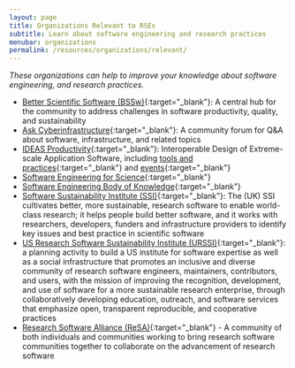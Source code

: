 ```yaml
---
layout: page
title: Organizations Relevant to RSEs
subtitle: Learn about software engineering and research practices
menubar: organizations
permalink: /resources/organizations/relevant/
---
```


_These organizations can help to improve your knowledge about software engineering, and research practices._

 - [Better Scientific Software (BSSw)](https://bssw.io/){:target="_blank"}: A central hub for the community to address challenges in software productivity, quality, and sustainability
 - [Ask Cyberinfrastructure](https://ask.cyberinfrastructure.org/){:target="_blank"}: A community forum for Q&A about software, infrastructure, and related topics
 - [IDEAS Productivity](https://ideas-productivity.org/){:target="_blank"}: Interoperable Design of Extreme-scale Application Software, including [tools and practices](https://ideas-productivity.org/resources/tools-and-practices.html){:target="_blank"} and [events](https://ideas-productivity.org/resources/series/){:target="_blank"}
 - [Software Engineering for Science](https://se4science.org/){:target="_blank"}
 - [Software Engineering Body of Knowledge](https://www.computer.org/education/bodies-of-knowledge/software-engineering){:target="_blank"}
 - [Software Sustainability Institute (SSI)](https://www.software.ac.uk){:target="_blank"}: The (UK) SSI cultivates better, more sustainable, research software to enable world-class research; it helps people build better software, and it works with researchers, developers, funders and infrastructure providers to identify key issues and best practice in scientific software
 - [US Research Software Sustainability Institute (URSSI)](http://urssi.us){:target="_blank"}: a planning activity to build a US institute for software expertise as well as a social infrastructure that promotes an inclusive and diverse community of research software engineers, maintainers, contributors, and users, with the mission of improving the recognition, development, and use of software for a more sustainable research enterprise, through collaboratively developing education, outreach, and software services that emphasize open, transparent reproducible, and cooperative practices
  - [Research Software Alliance (ReSA)](https://www.researchsoft.org){:target="_blank"} - A community of both individuals and communities working to bring research software communities together to collaborate on the advancement of research software
